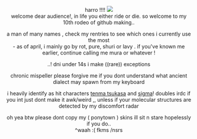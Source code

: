 <div align="center">
  
harro !!!! ![](https://media.tenor.com/dNWnWwS0Af0AAAAi/project-sekai-tsukasa-tenma.gif) </br> welcome dear audience!, in life you either ride or die. so welcome to my 10th rodeo of github making..
</div>

<div align="center">
  
a man of many names , check my rentries to see which ones i currently use the most </br> - as of april, i mainly go by rot, pure, shuri or lavy . if you've known me earlier, continue calling me mura or whatever !
</div>

<div align="center">
  
..! dni under 14s i make ((rare)) exceptions
</div>

<div align="center">
  
chronic mispeller please forgive me if you dont understand what ancient dialect may spawn from my keyboard
</div>

<div align="center">
  
i heavily identify as hit characters [tenma tsukasa](https://projectsekai.fandom.com/wiki/Tenma_Tsukasa) and [sigma](https://bungostraydogs.fandom.com/wiki/Sigma)! doubles irdc if you int just dont make it awk/weird ,, unless if your molecular structures are detected by my discomfort radar
</div>

<div align="center">
  
oh yea btw please dont copy my ( ponytown ) skins ill sit n stare hopelessly if you do..  </br> ^waah :( fkms /nsrs
</div>
